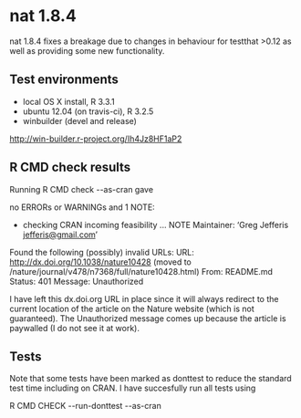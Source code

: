 # nat 1.8.4
nat 1.8.4 fixes a breakage due to changes in behaviour for testthat >0.12 as 
well as providing some new functionality.

## Test environments
* local OS X install, R 3.3.1
* ubuntu 12.04 (on travis-ci), R 3.2.5
* winbuilder (devel and release)

http://win-builder.r-project.org/Ih4Jz8HF1aP2

## R CMD check results
Running R CMD check --as-cran gave

no ERRORs or WARNINGs and 1 NOTE:

* checking CRAN incoming feasibility ... NOTE
Maintainer: ‘Greg Jefferis <jefferis@gmail.com>’

Found the following (possibly) invalid URLs:
  URL: http://dx.doi.org/10.1038/nature10428 (moved to /nature/journal/v478/n7368/full/nature10428.html)
    From: README.md
    Status: 401
    Message: Unauthorized

I have left this dx.doi.org URL in place since it will always redirect to the 
current location of the article on the Nature website (which is not guaranteed).
The Unauthorized message comes up because the article is paywalled (I do not see
it at work).

## Tests
Note that some tests have been marked as donttest to reduce the standard test
time including on CRAN. I have succesfully run all tests using 

  R CMD CHECK --run-donttest --as-cran
